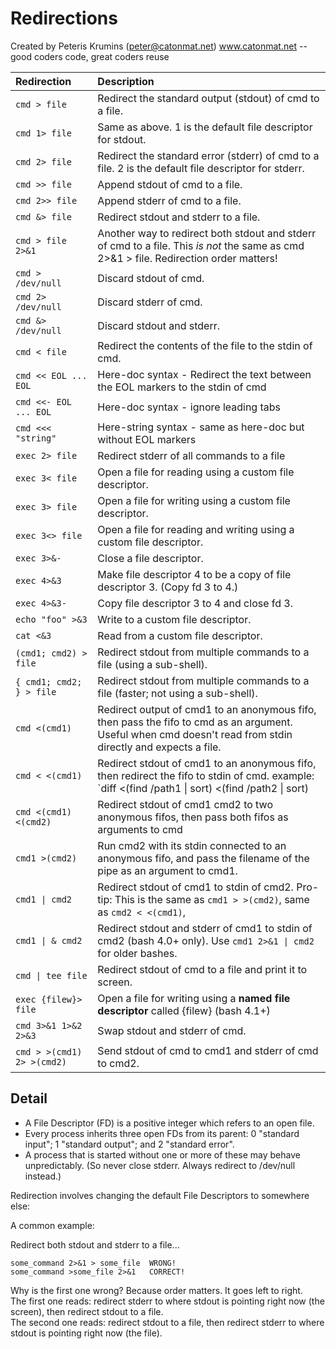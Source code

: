 # Redirections

Created by Peteris Krumins (peter@catonmat.net) www.catonmat.net -- good
coders code, great coders reuse

| Redirection                | Description                                                                                                                                                  |
| :------------------------- | :----------------------------------------------------------------------------------------------------------------------------------------------------------- |
| `cmd > file`               | Redirect the standard output (stdout) of cmd to a file.                                                                                                      |
| `cmd 1> file`              | Same as above. 1 is the default file descriptor for stdout.                                                                                                  |
| `cmd 2> file `             | Redirect the standard error (stderr) of cmd to a file. 2 is the default file descriptor for stderr.                                                          |
| `cmd >> file`              | Append stdout of cmd to a file.                                                                                                                              |
| `cmd 2>> file`             | Append stderr of cmd to a file.                                                                                                                              |
| `cmd &> file`              | Redirect stdout and stderr to a file.                                                                                                                        |
| `cmd > file 2>&1`          | Another way to redirect both stdout and stderr of cmd to a file. This *is not* the same as cmd 2>&1 > file. Redirection order matters!                       |
| `cmd > /dev/null`          | Discard stdout of cmd.                                                                                                                                       |
| `cmd 2> /dev/null`         | Discard stderr of cmd.                                                                                                                                       |
| `cmd &> /dev/null`         | Discard stdout and stderr.                                                                                                                                   |
| `cmd < file`               | Redirect the contents of the file to the stdin of cmd.                                                                                                       |
| `cmd << EOL ... EOL`       | Here-doc syntax - Redirect the text between the EOL markers to the stdin of cmd                                                                              |
| `cmd <<- EOL ... EOL`      | Here-doc syntax - ignore leading tabs                                                                                                                        |
| `cmd <<< "string"`         | Here-string syntax - same as here-doc but without EOL markers                                                                                                |
| `exec 2> file`             | Redirect stderr of all commands to a file                                                                                                                    |
| `exec 3< file`             | Open a file for reading using a custom file descriptor.                                                                                                      |
| `exec 3> file`             | Open a file for writing using a custom file descriptor.                                                                                                      |
| `exec 3<> file`            | Open a file for reading and writing using a custom file descriptor.                                                                                          |
| `exec 3>&-`                | Close a file descriptor.                                                                                                                                     |
| `exec 4>&3`                | Make file descriptor 4 to be a copy of file descriptor 3. (Copy fd 3 to 4.)                                                                                  |
| `exec 4>&3-`               | Copy file descriptor 3 to 4 and close fd 3.                                                                                                                  |
| `echo "foo" >&3`           | Write to a custom file descriptor.                                                                                                                           |
| `cat <&3`                  | Read from a custom file descriptor.                                                                                                                          |
| `(cmd1; cmd2) > file`      | Redirect stdout from multiple commands to a file (using a sub-shell).                                                                                        |
| `{ cmd1; cmd2; } > file`   | Redirect stdout from multiple commands to a file (faster; not using a sub-shell).                                                                            |
| `cmd <(cmd1)`              | Redirect output of cmd1 to an anonymous fifo, then pass the fifo to cmd as an argument. Useful when cmd doesn't read from stdin directly and expects a file. |
| `cmd < <(cmd1)`            | Redirect stdout of cmd1 to an anonymous fifo, then redirect the fifo to stdin of cmd. example: `diff <(find /path1 \| sort) <(find /path2 \| sort)           |
| `cmd <(cmd1) <(cmd2)`      | Redirect stdout of cmd1 cmd2 to two anonymous fifos, then pass both fifos as arguments to cmd                                                                |
| `cmd1 >(cmd2)`             | Run cmd2 with its stdin connected to an anonymous fifo, and pass the filename of the pipe as an argument to cmd1.                                            |
| `cmd1 \| cmd2`             | Redirect stdout of cmd1 to stdin of cmd2. Pro-tip: This is the same as `cmd1 > >(cmd2)`, same as `cmd2 < <(cmd1)`,                                           |
| `cmd1 \| & cmd2`           | Redirect stdout and stderr of cmd1 to stdin of cmd2 (bash 4.0+ only). Use `cmd1 2>&1 \| cmd2` for older bashes.                                              |
| `cmd \| tee file`          | Redirect stdout of cmd to a file and print it to screen.                                                                                                     |
| `exec {filew}> file`       | Open a file for writing using a **named file descriptor** called {filew} (bash 4.1+)                                                                         |
| `cmd 3>&1 1>&2 2>&3`       | Swap stdout and stderr of cmd.                                                                                                                               |
| `cmd > >(cmd1) 2> >(cmd2)` | Send stdout of cmd to cmd1 and stderr of cmd to cmd2.                                                                                                        |

## Detail

- A File Descriptor (FD) is a positive integer which refers to an open file.
- Every process inherits three open FDs from its parent: 0 "standard input"; 1 "standard output"; and 2 "standard error".
- A process that is started without one or more of these may behave unpredictably. (So never close stderr. Always redirect to /dev/null instead.)  

Redirection involves changing the default File Descriptors to somewhere else:

A common example:

Redirect both stdout and stderr to a file...

    some_command 2>&1 > some_file  WRONG!
    some_command >some_file 2>&1   CORRECT!

Why is the first one wrong? Because order matters. It goes left to right.  
The first one reads: redirect stderr to where stdout is pointing right
now (the screen), then redirect stdout to a file.  
The second one reads: redirect stdout to a file, then redirect stderr to
where stdout is pointing right now (the file).
